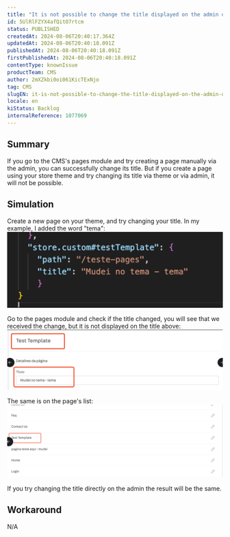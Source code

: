 ```yaml
---
title: "It is not possible to change the title displayed on the admin of a page create on the store's theme"
id: 5UlRlFZYX4afQitO7rtcm
status: PUBLISHED
createdAt: 2024-08-06T20:40:17.364Z
updatedAt: 2024-08-06T20:40:18.091Z
publishedAt: 2024-08-06T20:40:18.091Z
firstPublishedAt: 2024-08-06T20:40:18.091Z
contentType: knownIssue
productTeam: CMS
author: 2mXZkbi0oi061KicTExNjo
tag: CMS
slugEN: it-is-not-possible-to-change-the-title-displayed-on-the-admin-of-a-page-create-on-the-stores-theme
locale: en
kiStatus: Backlog
internalReference: 1077069
---
```


## Summary


If you go to the CMS's pages module and try creating a page manually via the admin, you can successfully change its title. But if you create a page using your store theme and try changing its title via theme or via admin, it will not be possible.


##

## Simulation


Create a new page on your theme, and try changing your title. In my example, I added the word "tema":
 ![](https://raw.githubusercontent.com/vtexdocs/help-center-content/refs/heads/main/docs/en/known-issues/CMS/it-is-not-possible-to-change-the-title-displayed-on-the-admin-of-a-page-create-on-the-stores-theme_1.png)

Go to the pages module and check if the title changed, you will see that we received the change, but it is not displayed on the title above:
 ![](https://raw.githubusercontent.com/vtexdocs/help-center-content/refs/heads/main/docs/en/known-issues/CMS/it-is-not-possible-to-change-the-title-displayed-on-the-admin-of-a-page-create-on-the-stores-theme_2.png)

The same is on the page's list:
 ![](https://raw.githubusercontent.com/vtexdocs/help-center-content/refs/heads/main/docs/en/known-issues/CMS/it-is-not-possible-to-change-the-title-displayed-on-the-admin-of-a-page-create-on-the-stores-theme_3.png)

If you try changing the title directly on the admin the result will be the same.


##

## Workaround


N/A





